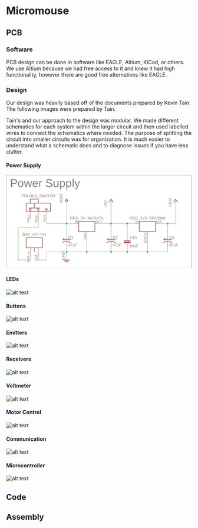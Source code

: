# Micromouse

## PCB

### Software
PCB design can be done in software like EAGLE, Altium, KiCad, or others. We use 
Altium because we had free access to it and knew it had high functionality,
however there are good free alternatives like EAGLE. 

### Design
Our design was heavily based off of the documents prepared by Kevin Tain. The
following images were prepared by Tain. 

Tain's and our approach to the design was modular. We made different schematics
for each system within the larger circuit and then used labelled wires to
connect the schematics where needed. The purpose of splitting the circuit into
smaller circuits was for organization. It is much easier to understand what a
schematic does and to diagnose issues if you have less clutter.

#### Power Supply
![alt text](https://github.com/chrisjrobles/Micromouse/blob/master/images/power_supply.png)

#### LEDs
![alt text](https://github.com/chrisjrobles/Micromouse/master/images/leds.png)

#### Buttons
![alt text](https://github.com/chrisjrobles/Micromouse/master/images/buttons.png)

#### Emitters
![alt text](https://github.com/chrisjrobles/Micromouse/master/images/emitters.png)

#### Receivers
![alt text](https://github.com/chrisjrobles/Micromouse/master/images/receivers.png)

#### Voltmeter
![alt text](https://github.com/chrisjrobles/Micromouse/master/images/voltmeter.png)

#### Motor Control
![alt text](https://github.com/chrisjrobles/Micromouse/master/images/motor_control.png)

#### Communication
![alt text](https://github.com/chrisjrobles/Micromouse/master/images/communication.png)

#### Microcontroller
![alt text](https://github.com/chrisjrobles/Micromouse/master/images/microcontroller.png)


## Code


## Assembly
